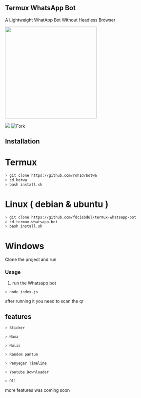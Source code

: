## Termux WhatsApp Bot 

A Lightweight WhatApp Bot Without Headless Browser

<img src="https://www.pngkey.com/png/full/824-8245235_if-you-just-want-crazy-anime.png" width="300" >


<a href="https://instagram.com/m.rohid_hidayat21"><img src="https://img.shields.io/twitter/follow/hidayat_rohid?style=flat-square"/></a>
![Fork](https://img.shields.io/github/forks/roh1d/botwa?style=flat-square)

 

## Installation


# Termux
```bash
> git clone https://github.com/roh1d/botwa
> cd botwa
> bash install.sh

```

# Linux ( debian & ubuntu )
```bash
> git clone https://github.com/fdciabdul/termux-whatsapp-bot
> cd termux-whatsapp-bot
> bash install.sh

```

# Windows

Clone the project and run 



### Usage
1. run the Whatsapp bot

```bash
> node index.js
```

after running it you need to scan the qr


## features 

```bash
> Sticker 

> Nama 

> Nulis

> Random pantun

> Penyegar Timeline

> Youtube Downloader

> Dll

```

more features was coming soon
